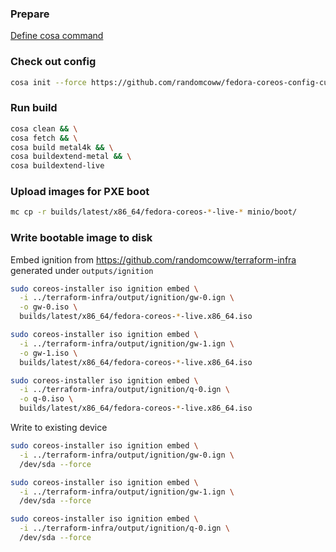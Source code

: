 ### Prepare

[Define cosa command](../../README.md)

### Check out config

```bash
cosa init --force https://github.com/randomcoww/fedora-coreos-config-custom.git builds/server
```

### Run build

```bash
cosa clean && \
cosa fetch && \
cosa build metal4k && \
cosa buildextend-metal && \
cosa buildextend-live
```

### Upload images for PXE boot

```bash
mc cp -r builds/latest/x86_64/fedora-coreos-*-live-* minio/boot/
```

### Write bootable image to disk

Embed ignition from https://github.com/randomcoww/terraform-infra generated under `outputs/ignition`

```bash
sudo coreos-installer iso ignition embed \
  -i ../terraform-infra/output/ignition/gw-0.ign \
  -o gw-0.iso \
  builds/latest/x86_64/fedora-coreos-*-live.x86_64.iso
```
```bash
sudo coreos-installer iso ignition embed \
  -i ../terraform-infra/output/ignition/gw-1.ign \
  -o gw-1.iso \
  builds/latest/x86_64/fedora-coreos-*-live.x86_64.iso
```
```bash
sudo coreos-installer iso ignition embed \
  -i ../terraform-infra/output/ignition/q-0.ign \
  -o q-0.iso \
  builds/latest/x86_64/fedora-coreos-*-live.x86_64.iso
```

Write to existing device

```bash
sudo coreos-installer iso ignition embed \
  -i ../terraform-infra/output/ignition/gw-0.ign \
  /dev/sda --force
```
```bash
sudo coreos-installer iso ignition embed \
  -i ../terraform-infra/output/ignition/gw-1.ign \
  /dev/sda --force
```
```bash
sudo coreos-installer iso ignition embed \
  -i ../terraform-infra/output/ignition/q-0.ign \
  /dev/sda --force
```
